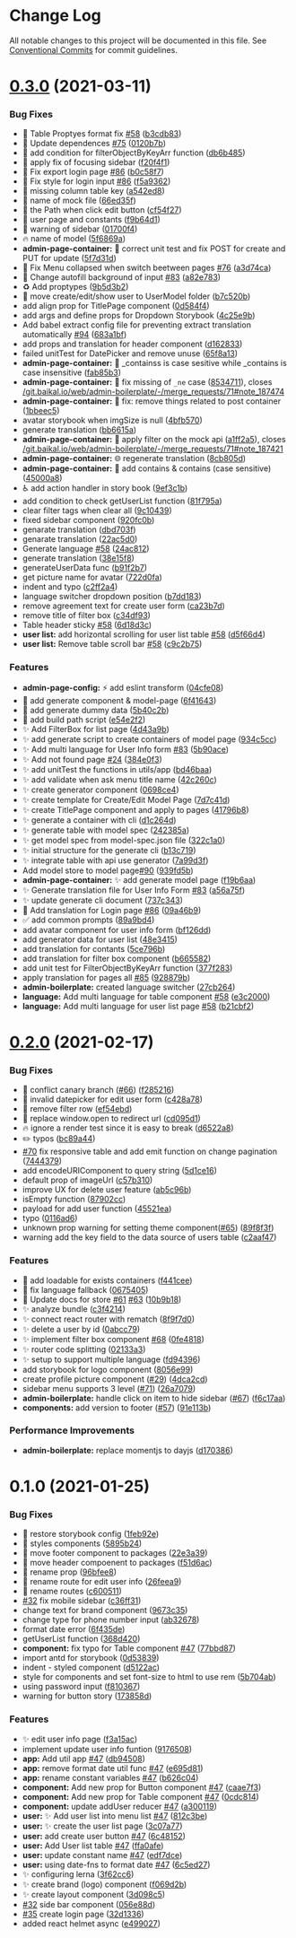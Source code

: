 # Change Log

All notable changes to this project will be documented in this file.
See [Conventional Commits](https://conventionalcommits.org) for commit guidelines.

# [0.3.0](https://git.baikal.io/web/admin-boilerplate/compare/v0.2.0...v0.3.0) (2021-03-11)


### Bug Fixes

* :art: Table Proptyes format fix [#58](https://git.baikal.io/web/admin-boilerplate/issues/58) ([b3cdb83](https://git.baikal.io/web/admin-boilerplate/commits/b3cdb8391ba7799657270fe7cc1cda6825f0764c))
* :art: Update dependences [#75](https://git.baikal.io/web/admin-boilerplate/issues/75) ([0120b7b](https://git.baikal.io/web/admin-boilerplate/commits/0120b7ba9ddd1911046a271b5dccd72bfe62105d))
* :bug: add condition for filterObjectByKeyArr function ([db6b485](https://git.baikal.io/web/admin-boilerplate/commits/db6b48582bd22f91fc38eecf280da5abd43ed871))
* :bug: apply fix of focusing sidebar ([f20f4f1](https://git.baikal.io/web/admin-boilerplate/commits/f20f4f11903435421ef05e42813abe8db0aac459))
* :bug: Fix export login page [#86](https://git.baikal.io/web/admin-boilerplate/issues/86) ([b0c58f7](https://git.baikal.io/web/admin-boilerplate/commits/b0c58f773d0a16b8be6446b227a2e22187e5be84))
* :bug: Fix style for login input [#86](https://git.baikal.io/web/admin-boilerplate/issues/86) ([f5a9362](https://git.baikal.io/web/admin-boilerplate/commits/f5a936255b57263dd8acbdffcb8968855adeb83c))
* :bug: missing column table key ([a542ed8](https://git.baikal.io/web/admin-boilerplate/commits/a542ed8dd53cf12ccea4493ec2a97570e722dc5f))
* :bug: name of mock file ([66ed35f](https://git.baikal.io/web/admin-boilerplate/commits/66ed35f4db8cb9fe02ad658524736589aa43c0a2))
* :bug: the Path when click edit button ([cf54f27](https://git.baikal.io/web/admin-boilerplate/commits/cf54f27fd3d47411fa01175385a095f800cb0bc5))
* :bug: user page and constants ([f9b64d1](https://git.baikal.io/web/admin-boilerplate/commits/f9b64d153ba59f4fd6cb47c3f8693a588cabea34))
* :bug: warning of sidebar ([01700f4](https://git.baikal.io/web/admin-boilerplate/commits/01700f468267db342a26e7e3982db625226dd30a))
* :fire: name of model ([5f6869a](https://git.baikal.io/web/admin-boilerplate/commits/5f6869ab52d01d69779565a0917c2bb7f6b854a1))
* **admin-page-container:** :bug: correct unit test and fix POST for create and PUT for update ([5f7d31d](https://git.baikal.io/web/admin-boilerplate/commits/5f7d31d24a8ce3998d373181a91fea7de00c1c0d))
* :bug: Fix Menu collapsed when switch beetween pages [#76](https://git.baikal.io/web/admin-boilerplate/issues/76) ([a3d74ca](https://git.baikal.io/web/admin-boilerplate/commits/a3d74caa1175f7ce949dc2916d3ec6fb9b1dd78c))
* :lipstick: Change autofill background of input  [#83](https://git.baikal.io/web/admin-boilerplate/issues/83) ([a82e783](https://git.baikal.io/web/admin-boilerplate/commits/a82e7833668dd00636ce6ea8d09eea440aa51897))
* :recycle: Add proptypes ([9b5d3b2](https://git.baikal.io/web/admin-boilerplate/commits/9b5d3b202c861dd43264c09a9a074b2cb3b7771f))
* :truck: move create/edit/show user to UserModel folder ([b7c520b](https://git.baikal.io/web/admin-boilerplate/commits/b7c520b8c37696d90a4666e7f88a771564f7b2cd))
* add align prop for TitlePage component ([0d584f4](https://git.baikal.io/web/admin-boilerplate/commits/0d584f4eb6add47d0e225a3d694e280e9902ed07))
* add args and define props for Dropdown Storybook ([4c25e9b](https://git.baikal.io/web/admin-boilerplate/commits/4c25e9b47633ae5597ec8681c01ea4f5880c46d7))
* Add babel extract config file for preventing extract translation automatically [#94](https://git.baikal.io/web/admin-boilerplate/issues/94) ([683a1bf](https://git.baikal.io/web/admin-boilerplate/commits/683a1bf696cdd9bc0e98c2f374ccce28193d4598))
* add props and translation for header component ([d162833](https://git.baikal.io/web/admin-boilerplate/commits/d162833f06becf0ba141786e311f67a9d36328ef))
* failed unitTest for DatePicker and remove unuse ([65f8a13](https://git.baikal.io/web/admin-boilerplate/commits/65f8a1332db900f815eb7163d378c031843cc5b9))
* **admin-page-container:** :bug: _containss is case sesitive while _contains is case insensitive ([fab85b3](https://git.baikal.io/web/admin-boilerplate/commits/fab85b3091fed76504da7850b41627873eac6e70))
* **admin-page-container:** :bug: fix missing of `_ne` case ([8534711](https://git.baikal.io/web/admin-boilerplate/commits/8534711e9bf00ef21cd0d73c9dbaa8715306e4c0)), closes [/git.baikal.io/web/admin-boilerplate/-/merge_requests/71#note_187474](https://git.baikal.io//git.baikal.io/web/admin-boilerplate/-/merge_requests/71/issues/note_187474)
* **admin-page-container:** :bug: fix: remove things related to post container ([1bbeec5](https://git.baikal.io/web/admin-boilerplate/commits/1bbeec53afcb4cc1748eb2499a9fa78b45c9c2d5))
* avatar storybook when imgSize is null ([4bfb570](https://git.baikal.io/web/admin-boilerplate/commits/4bfb57095651d16189df7da7999e1b158a72c8ee))
* generate translation ([bb6615a](https://git.baikal.io/web/admin-boilerplate/commits/bb6615a288908a6500a8e195d7a33a7f3953216a))
* **admin-page-container:** :bug: apply filter on the mock api ([a1ff2a5](https://git.baikal.io/web/admin-boilerplate/commits/a1ff2a51b45f9e73320a9a5f77d47f812513f034)), closes [/git.baikal.io/web/admin-boilerplate/-/merge_requests/71#note_187421](https://git.baikal.io//git.baikal.io/web/admin-boilerplate/-/merge_requests/71/issues/note_187421)
* **admin-page-container:** :globe_with_meridians: regenerate translation ([8cb805d](https://git.baikal.io/web/admin-boilerplate/commits/8cb805d3a82572d8a58a059201d9f174697bcec6))
* **admin-page-container:** :lipstick: add contains & contains (case sensitive) ([45000a8](https://git.baikal.io/web/admin-boilerplate/commits/45000a8a41592d40d2a70f1668bed07406efefe6))
* :wheelchair: add action handler in story book ([9ef3c1b](https://git.baikal.io/web/admin-boilerplate/commits/9ef3c1b7d109f24df6861c7976846b7b93fc7ba4))
* add condition to check getUserList function ([81f795a](https://git.baikal.io/web/admin-boilerplate/commits/81f795a1002e3a8e1c4cc9ebb1ad52896d7f69aa))
* clear filter tags when clear all ([9c10439](https://git.baikal.io/web/admin-boilerplate/commits/9c104395a3d5aea4f94a34c26543781ad1d41768))
* fixed sidebar component ([920fc0b](https://git.baikal.io/web/admin-boilerplate/commits/920fc0b912eecf48be8cfcbb9950a82dcc3522d9))
* genarate translation ([dbd703f](https://git.baikal.io/web/admin-boilerplate/commits/dbd703f62563cc5b486613493b2c354d9989791f))
* genarate translation ([22ac5d0](https://git.baikal.io/web/admin-boilerplate/commits/22ac5d00195f027376aa2bd664739fba20ca7188))
* Generate language [#58](https://git.baikal.io/web/admin-boilerplate/issues/58) ([24ac812](https://git.baikal.io/web/admin-boilerplate/commits/24ac812b3049af60152281e48c274a65be0da858))
* generate translation ([38e15f8](https://git.baikal.io/web/admin-boilerplate/commits/38e15f8a54bb13bf8dafc3bed980bc20c360b56e))
* generateUserData func ([b91f2b7](https://git.baikal.io/web/admin-boilerplate/commits/b91f2b7a1879e33e00867126c38a90a27de7ce5f))
* get picture name for avatar ([722d0fa](https://git.baikal.io/web/admin-boilerplate/commits/722d0fae10486349a936d534640ec11767a5afc6))
* indent and typo ([c2ff2a4](https://git.baikal.io/web/admin-boilerplate/commits/c2ff2a4348199ef5e260ab207792add7bc8a74db))
* language switcher dropdown position ([b7dd183](https://git.baikal.io/web/admin-boilerplate/commits/b7dd183dd8b8ec1499389ffc420557aa15eeaac3))
* remove agreement text for create user form ([ca23b7d](https://git.baikal.io/web/admin-boilerplate/commits/ca23b7d5ed17fb1a8c041f44efa849c261f35a6b))
* remove title of filter box ([c34df93](https://git.baikal.io/web/admin-boilerplate/commits/c34df9384be9e2ce5ca34dd3c233464d54ac5ee7))
* Table header sticky [#58](https://git.baikal.io/web/admin-boilerplate/issues/58) ([6d18d3c](https://git.baikal.io/web/admin-boilerplate/commits/6d18d3c232f1b165f992f68e44b56032ee3de6bf))
* **user list:** add horizontal scrolling  for user list table [#58](https://git.baikal.io/web/admin-boilerplate/issues/58) ([d5f66d4](https://git.baikal.io/web/admin-boilerplate/commits/d5f66d40efca3e5afd7f9d569ec3dbf393aa7f0c))
* **user list:** Remove table scroll bar [#58](https://git.baikal.io/web/admin-boilerplate/issues/58) ([c9c2b75](https://git.baikal.io/web/admin-boilerplate/commits/c9c2b75dce23abd6088534e15421a91f90cdbc76))


### Features

* **admin-page-config:** :zap: add eslint transform ([04cfe08](https://git.baikal.io/web/admin-boilerplate/commits/04cfe0887dd80cdeb8b1dc3bfe5c68b76d77f7aa))
* :construction: add generate component & model-page ([6f41643](https://git.baikal.io/web/admin-boilerplate/commits/6f416432fdd3fdf21d4b9c8cdbb214f1594e8254))
* :construction: add generate dummy data ([5b40c2b](https://git.baikal.io/web/admin-boilerplate/commits/5b40c2b921e71114275a4733c95b927a6227a23d))
* :green_heart: add build path script ([e54e2f2](https://git.baikal.io/web/admin-boilerplate/commits/e54e2f276cbffe8ff29ee088e90887dfdc5f5d93))
* :sparkles: Add FilterBox for list page ([4d43a9b](https://git.baikal.io/web/admin-boilerplate/commits/4d43a9bef8d13ebfebd76921facdb092dc475243))
* :sparkles: add generate script to create containers of model page ([934c5cc](https://git.baikal.io/web/admin-boilerplate/commits/934c5cc068056653cb2368d32ab16b6897c20f82))
* :sparkles: Add multi language for User Info form [#83](https://git.baikal.io/web/admin-boilerplate/issues/83) ([5b90ace](https://git.baikal.io/web/admin-boilerplate/commits/5b90ace5e6b9bd08c10f2adc2e5b34a83e773d53))
* :sparkles: Add not found page [#24](https://git.baikal.io/web/admin-boilerplate/issues/24) ([384e0f3](https://git.baikal.io/web/admin-boilerplate/commits/384e0f307e2eae009c1354d2735f8f1dc01fb548))
* :sparkles: add unitTest the functions in utils/app ([bd46baa](https://git.baikal.io/web/admin-boilerplate/commits/bd46baa5e686d471336dda79448aad4f52f42299))
* :sparkles: add validate when ask menu title name ([42c260c](https://git.baikal.io/web/admin-boilerplate/commits/42c260c0ff137aaeb0b1e77aad564b6525193f6a))
* :sparkles: create generator component ([0698ce4](https://git.baikal.io/web/admin-boilerplate/commits/0698ce4522c272921af5fe380c840c4de038de3a))
* :sparkles: create template for Create/Edit Model Page ([7d7c41d](https://git.baikal.io/web/admin-boilerplate/commits/7d7c41d49f1b3e4eece20fc6df8b0851bf980814))
* :sparkles: create TitlePage component and apply to pages ([41796b8](https://git.baikal.io/web/admin-boilerplate/commits/41796b8a03d930271c048fe109b3912fda345358))
* :sparkles: generate a container with cli ([d1c264d](https://git.baikal.io/web/admin-boilerplate/commits/d1c264d44e9349f95dd1c7f6fe899473843e450e))
* :sparkles: generate table with model spec ([242385a](https://git.baikal.io/web/admin-boilerplate/commits/242385ad01855f92ba0e15afb99fda73025e45b6))
* :sparkles: get model spec from model-spec.json file ([322c1a0](https://git.baikal.io/web/admin-boilerplate/commits/322c1a09e3e22ec10a5a6a1c51aa4f170dfb764e))
* :sparkles: initial structure for the generate cli ([b13c719](https://git.baikal.io/web/admin-boilerplate/commits/b13c7196d4d31f0207afd1c1228750d1319c6cfa))
* :sparkles: integrate table with api use generator ([7a99d3f](https://git.baikal.io/web/admin-boilerplate/commits/7a99d3fc132c891b595adb75e390f06ebe3abf7b))
* Add model store to model page[#90](https://git.baikal.io/web/admin-boilerplate/issues/90) ([939fd5b](https://git.baikal.io/web/admin-boilerplate/commits/939fd5ba541962506901d7f74827f978b494fa30))
* **admin-page-container:** :sparkles: add generate model page ([f19b6aa](https://git.baikal.io/web/admin-boilerplate/commits/f19b6aa58856d4bfa0591c294ac2ba99e755ad90))
* :sparkles: Generate translation file for User Info Form [#83](https://git.baikal.io/web/admin-boilerplate/issues/83) ([a56a75f](https://git.baikal.io/web/admin-boilerplate/commits/a56a75fc4559477e048c20a39db7b916f02c51c8))
* :sparkles: update generate cli document ([737c343](https://git.baikal.io/web/admin-boilerplate/commits/737c343ab9b9bbfbf69d9f10e5bd36d7d2592a9c))
* :speech_balloon: Add translation for Login page [#86](https://git.baikal.io/web/admin-boilerplate/issues/86) ([09a46b9](https://git.baikal.io/web/admin-boilerplate/commits/09a46b9a8be645a492c2acc0ccb87560f0de4f9e))
* :white_check_mark: add common prompts ([89a9bd4](https://git.baikal.io/web/admin-boilerplate/commits/89a9bd4c8aaf160a271b94cada48f2cc673cac4e))
* add avatar component for user info form ([bf126dd](https://git.baikal.io/web/admin-boilerplate/commits/bf126dde2044e0dada43e79a83e67bc20c15e3da))
* add generator data for user list ([48e3415](https://git.baikal.io/web/admin-boilerplate/commits/48e3415c43a5c88d8126a8c026f98f99567c1eb2))
* add translation for contants ([5ce796b](https://git.baikal.io/web/admin-boilerplate/commits/5ce796b73a471e87a0c5b28e2768369f92cba1d7))
* add translation for filter box component ([b665582](https://git.baikal.io/web/admin-boilerplate/commits/b665582bcb62d8965e23d6abb4dd7b35df186f7a))
* add unit test for FilterObjectByKeyArr function ([377f283](https://git.baikal.io/web/admin-boilerplate/commits/377f2836465e6aa4e15db2295c72cac04d1c2c72))
* apply translation for pages all [#85](https://git.baikal.io/web/admin-boilerplate/issues/85) ([928879b](https://git.baikal.io/web/admin-boilerplate/commits/928879bcbd3ac3335cdc3cbf2626be35fb5d96bd))
* **admin-boilerplate:** created language switcher ([27cb264](https://git.baikal.io/web/admin-boilerplate/commits/27cb2640b3a71e56a9611e7aec5fae31ad8c97bb))
* **language:** Add multi language for table component [#58](https://git.baikal.io/web/admin-boilerplate/issues/58) ([e3c2000](https://git.baikal.io/web/admin-boilerplate/commits/e3c2000deaee47cca110dec967887bb71ce727f3))
* **language:** Add multi language for user list page [#58](https://git.baikal.io/web/admin-boilerplate/issues/58) ([b21cbf2](https://git.baikal.io/web/admin-boilerplate/commits/b21cbf29042791050f479b76e910996633b18cdf))





# [0.2.0](https://git.baikal.io/web/admin-boilerplate/compare/v0.1.0...v0.2.0) (2021-02-17)


### Bug Fixes

* :bug: conflict canary branch ([#66](https://git.baikal.io/web/admin-boilerplate/issues/66)) ([f285216](https://git.baikal.io/web/admin-boilerplate/commits/f285216223e0d5d9a4d2069753b27043af592d14))
* :bug: invalid datepicker for edit user form ([c428a78](https://git.baikal.io/web/admin-boilerplate/commits/c428a78fdee83b223f05c43aac5ba6f79cbc1af4))
* :bug: remove filter row ([ef54ebd](https://git.baikal.io/web/admin-boilerplate/commits/ef54ebd31d7c528714ea20c4b266f4c127766021))
* :children_crossing: replace window.open to redirect url ([cd095d1](https://git.baikal.io/web/admin-boilerplate/commits/cd095d182903e3f485b03b4ef56a1a49cb750dc8))
* :fire: ignore a render test since it is easy to break ([d6522a8](https://git.baikal.io/web/admin-boilerplate/commits/d6522a8838aeff6365c962733b4755716556a233))
* :pencil2: typos ([bc89a44](https://git.baikal.io/web/admin-boilerplate/commits/bc89a4481b8f1c0318945125b55248696c18fb37))
* [#70](https://git.baikal.io/web/admin-boilerplate/issues/70) fix responsive table and add emit function on change pagination ([7444379](https://git.baikal.io/web/admin-boilerplate/commits/744437909b6c41e99218ca33f33f2c8507e0194b))
* add encodeURIComponent to query string ([5d1ce16](https://git.baikal.io/web/admin-boilerplate/commits/5d1ce16304771cb762ae0cb649cda6172bbaf8fc))
* default prop of imageUrl ([c57b310](https://git.baikal.io/web/admin-boilerplate/commits/c57b3104947cb963534670761f279d9598a028e1))
* improve UX for delete user feature ([ab5c96b](https://git.baikal.io/web/admin-boilerplate/commits/ab5c96b9626639e45db916b18d312784990da9ce))
* isEmpty function ([87902cc](https://git.baikal.io/web/admin-boilerplate/commits/87902cc0d1e613bb73f59f4bad3ac28b24190da2))
* payload for add user function ([45521ea](https://git.baikal.io/web/admin-boilerplate/commits/45521ea7933e7526d68f69662ef26414afdc1ca9))
* typo ([0116ad6](https://git.baikal.io/web/admin-boilerplate/commits/0116ad6ee062c367234afef9a3a9e1d29a28cd8f))
* unknown prop warning for setting theme component([#65](https://git.baikal.io/web/admin-boilerplate/issues/65)) ([89f8f3f](https://git.baikal.io/web/admin-boilerplate/commits/89f8f3fb17371cf739d23c44330c0834a93e0d74))
* warning add the key field to the data source of users table ([c2aaf47](https://git.baikal.io/web/admin-boilerplate/commits/c2aaf47f6dcde470ea956d4fefb4dcc341fb1f79))


### Features

* :bento: add loadable for exists containers ([f441cee](https://git.baikal.io/web/admin-boilerplate/commits/f441cee27b100fad67e36f44f9b2384ace9ae7ea))
* :bug: fix language fallback ([0675405](https://git.baikal.io/web/admin-boilerplate/commits/067540588998db9c3a50f927a51293bdfd92dae8))
* :memo: Update docs for store [#61](https://git.baikal.io/web/admin-boilerplate/issues/61) [#63](https://git.baikal.io/web/admin-boilerplate/issues/63) ([10b9b18](https://git.baikal.io/web/admin-boilerplate/commits/10b9b18afa3a92e1103194f66648ddb6599acbad))
* :sparkles: analyze bundle ([c3f4214](https://git.baikal.io/web/admin-boilerplate/commits/c3f421477a06d57b404de92f95597477ae4abdd2))
* :sparkles: connect react router with rematch ([8f9f7d0](https://git.baikal.io/web/admin-boilerplate/commits/8f9f7d0b2d4ec5cb15357635f1642d706d36e07c))
* :sparkles: delete a user by id ([0abcc79](https://git.baikal.io/web/admin-boilerplate/commits/0abcc79eccd3b01060820eaa8b5cf1f424834a35))
* :sparkles: implement filter box component [#68](https://git.baikal.io/web/admin-boilerplate/issues/68) ([0fe4818](https://git.baikal.io/web/admin-boilerplate/commits/0fe481833c3a2867005575c57aaa94741b34df93))
* :sparkles: router code splitting ([02133a3](https://git.baikal.io/web/admin-boilerplate/commits/02133a3f574928eb36c9b1c66a7511a1dbb6ce96))
* :sparkles: setup to support multiple language ([fd94396](https://git.baikal.io/web/admin-boilerplate/commits/fd943963b2e58e79457199442bdaf093093ec70a))
* add storybook for logo component ([8056e99](https://git.baikal.io/web/admin-boilerplate/commits/8056e993e6e2676c1da10f7dbc633802ec6a5654))
* create profile picture component ([#29](https://git.baikal.io/web/admin-boilerplate/issues/29)) ([4dca2cd](https://git.baikal.io/web/admin-boilerplate/commits/4dca2cd33963a6a05067f15ed2b5e93b9d433da9))
* sidebar menu supports 3 level ([#71](https://git.baikal.io/web/admin-boilerplate/issues/71)) ([26a7079](https://git.baikal.io/web/admin-boilerplate/commits/26a707920464b67ae9142ca25f81af9e1f113958))
* **admin-boilerplate:** handle click on item to hide sidebar ([#67](https://git.baikal.io/web/admin-boilerplate/issues/67)) ([f6c17aa](https://git.baikal.io/web/admin-boilerplate/commits/f6c17aaf2f64f15d4f989b5ae6fde0859c069403))
* **components:** add version to footer ([#57](https://git.baikal.io/web/admin-boilerplate/issues/57)) ([91e113b](https://git.baikal.io/web/admin-boilerplate/commits/91e113be3c4979bae53e51faa35df61faeac8173))


### Performance Improvements

* **admin-boilerplate:** replace momentjs to dayjs ([d170386](https://git.baikal.io/web/admin-boilerplate/commits/d17038622cdcb7958b47577955e61467ad9e26da))





# 0.1.0 (2021-01-25)


### Bug Fixes

* :bug: restore storybook config ([1feb92e](https://git.baikal.io/web/admin-boilerplate/commits/1feb92efd42ab0f097fc91da1098d93c321c3470))
* :lipstick: styles components ([5895b24](https://git.baikal.io/web/admin-boilerplate/commits/5895b24bfbca12fefeb97c3603a724836e7730b4))
* :truck: move footer component to packages ([22e3a39](https://git.baikal.io/web/admin-boilerplate/commits/22e3a3916ff1a20985509528eb14733a2e809d83))
* :truck: move header compoenent to packages ([f51d6ac](https://git.baikal.io/web/admin-boilerplate/commits/f51d6ace48421af7cd8be4655981dfef1434062f))
* :truck: rename prop ([96bfee8](https://git.baikal.io/web/admin-boilerplate/commits/96bfee86aafdd0a25f7420e453ec156f71948350))
* :truck: rename route for edit user info ([26feea9](https://git.baikal.io/web/admin-boilerplate/commits/26feea95ae49df4b3d0d9c3a46c4ff15f379be75))
* :truck: rename routes ([c600511](https://git.baikal.io/web/admin-boilerplate/commits/c600511dd95b3fc5f28bd591f4e204b0e6e33e2e))
* [#32](https://git.baikal.io/web/admin-boilerplate/issues/32) fix mobile sidebar ([c36ff31](https://git.baikal.io/web/admin-boilerplate/commits/c36ff31ccc527223bff756612207af6314b7e9d9))
* change text for brand component ([9673c35](https://git.baikal.io/web/admin-boilerplate/commits/9673c357b1036f3ee16e67603ecae8d5c4d1c9c4))
* change type for phone number input ([ab32678](https://git.baikal.io/web/admin-boilerplate/commits/ab3267847720c6b8d7b5979a66c17ef60c9a4451))
* format date error ([6f435de](https://git.baikal.io/web/admin-boilerplate/commits/6f435deef2d6b8f7ee59b3137c163818ea1e6875))
* getUserList function ([368d420](https://git.baikal.io/web/admin-boilerplate/commits/368d4202e430a45437f5db7c88c69a0fb01a1a12))
* **component:** fix typo for Table component [#47](https://git.baikal.io/web/admin-boilerplate/issues/47) ([77bbd87](https://git.baikal.io/web/admin-boilerplate/commits/77bbd8734724725102f40e89c82c0aef5bbf0bba))
* import antd for storybook ([0d53839](https://git.baikal.io/web/admin-boilerplate/commits/0d53839b46778e116f7992c8cba528683726d7e3))
* indent - styled component ([d5122ac](https://git.baikal.io/web/admin-boilerplate/commits/d5122ac95921ebd76d5569dc178174d3eb0d2b55))
* style for  components and set font-size to html to use rem ([5b704ab](https://git.baikal.io/web/admin-boilerplate/commits/5b704ab1b15ff45c37bdebf33d9d7f799fa95773))
* using password input ([f810367](https://git.baikal.io/web/admin-boilerplate/commits/f810367247ad411d5c4f5a909a029cca6319af4d))
* warning for button story ([173858d](https://git.baikal.io/web/admin-boilerplate/commits/173858d1911dc7476a5cf1ff36ee60413ddabab2))


### Features

* :sparkles: edit user info page ([f3a15ac](https://git.baikal.io/web/admin-boilerplate/commits/f3a15ac40ca1ae23387b37126dd858f80e939538))
* implement update user info funtion ([9176508](https://git.baikal.io/web/admin-boilerplate/commits/917650877e2da659e0576a6935d249e84b6e6455))
* **app:** Add util app [#47](https://git.baikal.io/web/admin-boilerplate/issues/47) ([db94508](https://git.baikal.io/web/admin-boilerplate/commits/db945085f56aa8e48e47704419bb5a778b437524))
* **app:** remove format date util func [#47](https://git.baikal.io/web/admin-boilerplate/issues/47) ([e695d81](https://git.baikal.io/web/admin-boilerplate/commits/e695d81fd620af46fb6f4f8b4e0dcf0648e3e4a2))
* **app:** rename constant variables [#47](https://git.baikal.io/web/admin-boilerplate/issues/47) ([b626c04](https://git.baikal.io/web/admin-boilerplate/commits/b626c04b5e9a43a2ff939fba7bc3e8e9b2eec2d6))
* **component:** Add new prop for Button component [#47](https://git.baikal.io/web/admin-boilerplate/issues/47) ([caae7f3](https://git.baikal.io/web/admin-boilerplate/commits/caae7f368290a9c555d0bcc0f3ea7904788bec35))
* **component:** Add new prop for Table component [#47](https://git.baikal.io/web/admin-boilerplate/issues/47) ([0cdc814](https://git.baikal.io/web/admin-boilerplate/commits/0cdc81438df95746e0214957250c464a7603ae45))
* **component:** update addUser reducer [#47](https://git.baikal.io/web/admin-boilerplate/issues/47) ([a300119](https://git.baikal.io/web/admin-boilerplate/commits/a3001193215b3870e5304afca82c7aa085b3506f))
* **user:** :sparkles: Add user list into menu list [#47](https://git.baikal.io/web/admin-boilerplate/issues/47) ([812c3be](https://git.baikal.io/web/admin-boilerplate/commits/812c3be055bfefdd4592a2cae2d87b7150905891))
* **user:** :sparkles: create the user list page ([3c07a77](https://git.baikal.io/web/admin-boilerplate/commits/3c07a77ef1d9faa1997bd59a61ea91e5d7030ee6))
* **user:** add create user button [#47](https://git.baikal.io/web/admin-boilerplate/issues/47) ([6c48152](https://git.baikal.io/web/admin-boilerplate/commits/6c481522062131c333d17716e6a9d98b2120af7a))
* **user:** Add User list table [#47](https://git.baikal.io/web/admin-boilerplate/issues/47) ([ffa0afe](https://git.baikal.io/web/admin-boilerplate/commits/ffa0afee43cc64c255628958bd3b67a09f5d14f8))
* **user:** update constant name [#47](https://git.baikal.io/web/admin-boilerplate/issues/47) ([edf7dce](https://git.baikal.io/web/admin-boilerplate/commits/edf7dced889e49562c70c190e77d9f6f5059c18c))
* **user:** using date-fns to format date [#47](https://git.baikal.io/web/admin-boilerplate/issues/47) ([6c5ed27](https://git.baikal.io/web/admin-boilerplate/commits/6c5ed2777e56437b3d4d466276c6c7361fea49aa))
* :sparkles: configuring lerna ([3f62cc6](https://git.baikal.io/web/admin-boilerplate/commits/3f62cc61c957db2a1ddc4b7d7ee0c3f27dbd8774))
* :sparkles: create brand (logo) component ([f069d2b](https://git.baikal.io/web/admin-boilerplate/commits/f069d2b406f88aa2a89608acb75cec4aa43b4b1b))
* :sparkles: create layout component ([3d098c5](https://git.baikal.io/web/admin-boilerplate/commits/3d098c593846aa6c129549fde3c702220d45f5e2))
* [#32](https://git.baikal.io/web/admin-boilerplate/issues/32) side bar component ([056e88d](https://git.baikal.io/web/admin-boilerplate/commits/056e88dc4ae4834268d1a7f7f8983059e393a2d8))
* [#35](https://git.baikal.io/web/admin-boilerplate/issues/35) create login page ([32d1336](https://git.baikal.io/web/admin-boilerplate/commits/32d1336936f0649293955f968fc81316b1858fbe))
* added react helmet async ([e499027](https://git.baikal.io/web/admin-boilerplate/commits/e49902778188dc7f8f8cb9e400f4a85d5f05f01e))
